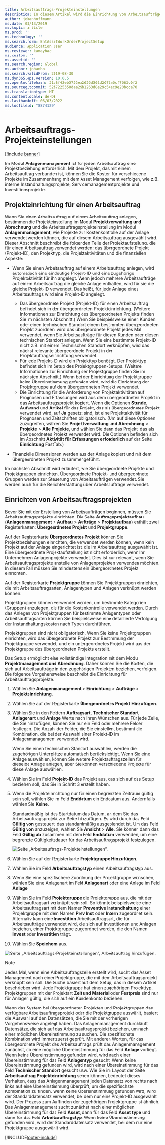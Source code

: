 ```yaml
---
title: Arbeitsauftrags-Projekteinstellungen
description: In diesem Artikel wird die Einrichtung von Arbeitsaufträgen im Anlagenmanagement erläutert.
author: johanhoffmann
ms.date: 08/13/2019
ms.topic: article
ms.prod: ''
ms.technology: ''
ms.search.form: EntAssetWorkOrderProjectSetup
audience: Application User
ms.reviewer: kamaybac
ms.custom: ''
ms.assetid: ''
ms.search.region: Global
ms.author: johanho
ms.search.validFrom: 2019-08-30
ms.dyn365.ops.version: 10.0.5
ms.openlocfilehash: 31d8f42eb5753ea2656d502d2670a6cf7683c0f2
ms.sourcegitcommit: 52b7225350daa29b1263d8e29c54ac9e20bcca70
ms.translationtype: HT
ms.contentlocale: de-DE
ms.lasthandoff: 06/03/2022
ms.locfileid: "8874129"
---
```

# <a name="work-order-project-setup"></a>Arbeitsauftrags-Projekteinstellungen

[!include [banner](../../includes/banner.md)]

 

Im Modul **Anlagenmanagement** ist für jeden Arbeitsauftrag eine Projektbeziehung erforderlich. Mit dem Projekt, das mit einem Arbeitsauftrag verbunden ist, können Sie die Kosten für verschiedene Projekte im Zusammenhang mit dem Asset Management verfolgen, wie z.B. interne Instandhaltungsprojekte, Servicemanagementprojekte und Investitionsprojekte. 

## <a name="project-setup-for-a-work-order-job"></a>Projekteinrichtung für einen Arbeitsauftrag

Wenn Sie einen Arbeitsauftrag auf einem Arbeitsauftrag anlegen, bestimmen die Projekteinstellung im Modul **Projektverwaltung und Abrechnung** und die Arbeitsauftragsprojekteinstellung im Modul **Anlagenmanagement**, wie Projekte zur Kostenkontrolle auf der Anlage verwendet werden können, die auf diesem Arbeitsauftrag ausgewählt wird. Dieser Abschnitt beschreibt die folgenden Teile der Projektaufstellung, die für einen Arbeitsauftrag verwendet werden: das übergeordnete Projekt (Projekt-ID), den Projekttyp, die Projektaktivitäten und die finanziellen Aspekte:

- Wenn Sie einen Arbeitsauftrag auf einem Arbeitsauftrag anlegen, wird automatisch eine eindeutige Projekt-ID und eine zugehörige Projektaktivität für ihn angelegt. Wenn jedoch mehrere Arbeitsaufträge auf einem Arbeitsauftrag die gleiche Anlage enthalten, wird für sie die gleiche Projekt-ID verwendet. Das heißt, für jede Anlage eines Arbeitsauftrags wird eine Projekt-ID angelegt.

    - Das übergeordnete Projekt (Projekt-ID) für einen Arbeitsauftrag befindet sich in der übergeordneten Projekteinrichtung. (Weitere Informationen zur Einrichtung des übergeordneten Projekts finden Sie im nächsten Abschnitt.) Wenn Sie beispielsweise einen Kunden oder einen technischen Standort einem bestimmten übergeordneten Projekt zuordnen, wird das übergeordnete Projekt jedes Mal verwendet, wenn Sie Arbeitsaufträge für diesen Kunden oder diesen technischen Standort anlegen. Wenn Sie eine bestimmte Projekt-ID nicht z.B. mit einem Technischen Standort verknüpfen, wird das nächst relevante übergeordnete Projekt in der Projektauftragseinrichtung verwendet.
    - Für jede Projekt-ID wird ein Projekttyp benötigt. Der Projekttyp befindet sich im Setup des Projektgruppen-Setups. (Weitere Informationen zur Einrichtung der Projektgruppe finden Sie im nächsten Abschnitt.) Wenn bei der Einrichtung der Projektgruppe keine Übereinstimmung gefunden wird, wird die Einrichtung der Projektgruppe auf dem übergeordneten Projekt verwendet.
    - Die Einrichtung für die Anforderung von Projektaktivitäten auf Prognosen und Erfassungen wird aus dem übergeordneten Projekt in das Arbeitsauftragsprojekt kopiert. Wenn die Optionen **Stunde**, **Aufwand** und **Artikel** für das Projekt, das als übergeordnetes Projekt verwendet wird, auf **Ja** gesetzt sind, ist eine Projektaktivität für Prognosen und Zeitschriften obligatorisch. (Um auf diese Optionen zuzugreifen, wählen Sie **Projektverwaltung und Abrechnung** \> **Projekte** \> **Alle Projekte**, und wählen Sie dann das Projekt, das als übergeordnetes Projekt verwendet wird. Die Optionen befinden sich im Abschnitt **Aktivität für Erfassungen erforderlich** auf der Seite **Einrichtung** FastTab.)

- Finanzielle Dimensionen werden aus der Anlage kopiert und mit dem übergeordneten Projekt zusammengeführt.

Im nächsten Abschnitt wird erläutert, wie Sie übergeordnete Projekte und Projektgruppen einrichten. Übergeordnete Projekt- und übergeordnete Gruppen werden zur Steuerung von Arbeitsaufträgen verwendet. Sie werden auch für die Berichterstattung über Arbeitsaufträge verwendet.

## <a name="set-up-work-order-projects"></a>Einrichten von Arbeitsauftragsprojekten

Bevor Sie mit der Erstellung von Arbeitsaufträgen beginnen, müssen Sie Arbeitsauftragsprojekte einrichten. Die Seite **Auftragsprojektaufbau** (**Anlagenmanagement** \> **Aufbau** \> **Aufträge** \> **Projektaufbau**) enthält zwei Registerkarten: **Übergeordnetes Projekt** und **Projektgruppe**.

Auf der Registerkarte **Übergeordnetes Projekt** können Sie Projektbeziehungen einrichten, die verwendet werden können, wenn kein Projekt auf der Anlage eingerichtet ist, die im Arbeitsauftrag ausgewählt ist. Eine übergeordnete Projektaufstellung ist nicht erforderlich, wenn Ihr Unternehmen Anlagenprojekte verwendet. Dies ist nur relevant, wenn Sie Arbeitsauftragsprojekte anstelle von Anlagenprojekten verwenden möchten. In diesem Fall müssen Sie mindestens ein übergeordnetes Projekt einrichten.

Auf der Registerkarte **Projektgruppe** können Sie Projektgruppen einrichten, die mit Arbeitsauftragsarten, Anlagentypen und Anlagen verknüpft werden können.

Projektgruppen können verwendet werden, um bestimmte Kategorien (Gruppen) anzulegen, die für die Kostenkontrolle verwendet werden. Durch das Anlegen von Projektgruppen für bestimmte Anlagentypen oder Arbeitsauftragsarten können Sie beispielsweise eine detaillierte Verfolgung der Instandhaltungskosten nach Typen durchführen.

Projektgruppen sind nicht obligatorisch. Wenn Sie keine Projektgruppen einrichten, wird das übergeordnete Projekt zur Bestimmung der Projektgruppe verwendet, und ein untergeordnetes Projekt wird aus der Projektgruppe des übergeordneten Projekts erstellt.

Das Setup ermöglicht eine vollständige Integration mit dem Modul **Projektmanagement und Abrechnung**. Daher können Sie die Kosten, die sich auf Arbeitsaufträge in den zugehörigen Projekten beziehen, verfolgen. Die folgende Vorgehensweise beschreibt die Einrichtung für Arbeitsauftragsprojekte.

1. Wählen Sie **Anlagenmanagement** \> **Einrichtung** \> **Aufträge** \> **Projekteinrichtung**.
2. Wählen Sie auf der Registerkarte **Übergeordnetes Projekt** **Hinzufügen**.
3. Wählen Sie in den Feldern **Auftragsart**, **Technischer Standort**, **Anlagenart** und **Anlage** Werte nach Ihren Wünschen aus. Für jede Zeile, die Sie hinzufügen, können Sie nur ein Feld oder mehrere Felder festlegen. Die Anzahl der Felder, die Sie einstellen, bestimmt die Kombination, die bei der Auswahl einer Projekt-ID im Anlagenmanagement verwendet wird. 

    Wenn Sie einen technischen Standort auswählen, werden die zugehörigen Unterplätze automatisch berücksichtigt. Wenn Sie eine Anlage auswählen, können Sie weitere Projektauftragszeilen für dieselbe Anlage anlegen, aber Sie können verschiedene Projekte für diese Anlage auswählen.

4. Wählen Sie im Feld **Projekt-ID** das Projekt aus, das sich auf das Setup beziehen soll, das Sie in Schritt 3 erstellt haben.
5. Wenn die Projekteinrichtung nur für einen begrenzten Zeitraum gültig sein soll, wählen Sie im Feld **Enddatum** ein Enddatum aus. Andernfalls wählen Sie **Keine**.

    Standardmäßig ist das Startdatum das Datum, an dem Sie das Arbeitsauftragsprojekt zur Seite hinzufügen. Es wird durch das Feld **Gültig von** gesteuert, das standardmäßig ausgeblendet ist. Um das Feld **Gültig von** anzuzeigen, wählen Sie **Ansicht** \> **Alle**. Sie können dann das Feld **Gültig ab** zusammen mit dem Feld **Enddatum** verwenden, um eine begrenzte Gültigkeitsdauer für das Arbeitsauftragsprojekt festzulegen.

    ![Seite „Arbeitsauftrags-Projekteinstellungen“.](media/17-setup-for-work-orders.png)

6. Wählen Sie auf der Registerkarte **Projektgruppe** **Hinzufügen**.
7. Wählen Sie im Feld **Arbeitsauftragstyp** einen Arbeitsauftragstyp aus.
8. Wenn Sie eine spezifischere Zuordnung der Projektgruppe wünschen, wählen Sie eine Anlagenart im Feld **Anlagenart** oder eine Anlage im Feld **Anlage**.
9. Wählen Sie im Feld **Projektgruppe** die Projektgruppe aus, die mit der Arbeitsauftragsart verknüpft sein soll. So könnte beispielsweise eine Arbeitsauftragsart mit dem Namen **Preventive Instandhaltung** einer Projektgruppe mit dem Namen **Prev Inst** oder **Intern** zugeordnet sein. Alternativ kann eine **Investition** Arbeitsauftragsart, die für Arbeitsaufträge verwendet wird, die sich auf Investitionen und Anlagen beziehen, einer Projektgruppe zugeordnet werden, die den Namen **Invest** oder **Investition** trägt.
10. Wählen Sie **Speichern** aus.

![Seite „Arbeitsauftrags-Projekteinstellungen“, Arbeitsauftrag hinzufügen.](media/18-setup-for-work-orders.png)

> [!NOTE]
> Jedes Mal, wenn eine Arbeitsauftragszeile erstellt wird, sucht das Asset Management nach einer Projektgruppe, die mit dem Arbeitsauftragsprojekt verknüpft sein soll. Die Suche basiert auf dem Setup, das in diesem Artikel beschrieben wird. Jede Projektgruppe hat einen zugehörigen Projekttyp. Projektgruppen mit der Projektart **Zeit und Material** oder **Festpreis** sind nur für Anlagen gültig, die sich auf ein Kundenkonto beziehen.
>
> Wenn das System bei übergeordneten Projekten und Projektgruppen das verfügbare Arbeitsauftragsprojekt oder die Projektgruppe auswählt, basiert die Auswahl auf den Datensätzen, die Sie mit der vorherigen Vorgehensweise angelegt haben. Das Anlagenmanagement durchläuft Datensätze, die sich auf das Arbeitsauftragsprojekt beziehen, um nach einer möglichen Übereinstimmung zu suchen. Die spezifischste Kombination wird immer zuerst geprüft. Mit anderen Worten, für das übergeordnete Projekt des Arbeitsauftrags prüft das Anlagenmanagement zunächst, ob eine mögliche Übereinstimmung für das Feld **Anlage** vorliegt. Wenn keine Übereinstimmung gefunden wird, wird nach einer Übereinstimmung für das Feld **Anlagentyp** gesucht. Wenn keine Übereinstimmung gefunden wird, wird nach einer Übereinstimmung für das Feld **Technischer Standort** gesucht usw. Wie Sie im Layout der Seite **Arbeitsauftrag Projekteinrichtung** sehen können, bedeutet dieses Verhalten, dass das Anlagenmanagement jeden Datensatz von rechts nach links auf eine Übereinstimmung überprüft, um die spezifischste Kombination zu finden. Wenn keine Übereinstimmung gefunden wird, wird der Standarddatensatz verwendet, bei dem nur eine Projekt-ID ausgewählt wird. Der Prozess zum Auffinden der zugehörigen Projektgruppe ist ähnlich. Das Anlagenmanagement sucht zunächst nach einer möglichen Übereinstimmung für das Feld **Asset**, dann für das Feld **Asset type** und dann für das Feld **Arbeitsauftragstyp**. Wenn keine Übereinstimmung gefunden wird, wird der Standarddatensatz verwendet, bei dem nur eine Projektgruppe ausgewählt wird.


[!INCLUDE[footer-include](../../../includes/footer-banner.md)]